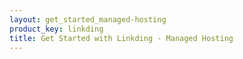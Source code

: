 ```yaml
---
layout: get_started_managed-hosting
product_key: linkding
title: Get Started with Linkding - Managed Hosting
---
```

